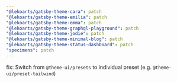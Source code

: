 ```yaml
---
"@lekoarts/gatsby-theme-cara": patch
"@lekoarts/gatsby-theme-emilia": patch
"@lekoarts/gatsby-theme-emma": patch
"@lekoarts/gatsby-theme-graphql-playground": patch
"@lekoarts/gatsby-theme-jodie": patch
"@lekoarts/gatsby-theme-minimal-blog": patch
"@lekoarts/gatsby-theme-status-dashboard": patch
"specimens": patch
---
```


fix: Switch from `@theme-ui/presets` to individual preset (e.g. `@theme-ui/preset-tailwind`)
